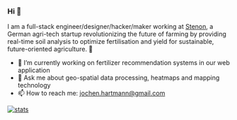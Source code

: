 ### Hi 👋


I am a full-stack engineer/designer/hacker/maker working at [Stenon](https://stenon.io/en/), a German agri-tech startup revolutionizing the future of farming by providing real-time soil analysis to optimize fertilisation and yield for sustainable, future-oriented agriculture. 🌱

- 🔭 I’m currently working on fertilizer recommendation systems in our web application
- 💬 Ask me about geo-spatial data processing, heatmaps and mapping technology
- 📫 How to reach me: jochen.hartmann@gmail.com

[![stats](https://github-readme-stats.vercel.app/api?username=vomc&count_private=true)](https://github.com/anuraghazra/github-readme-stats)


